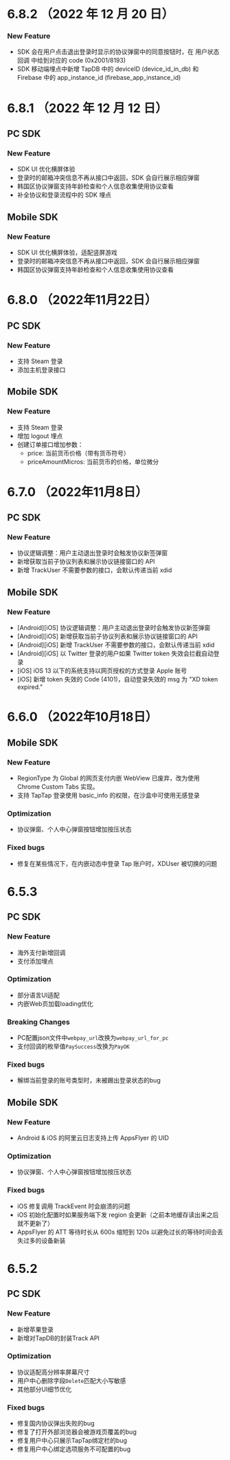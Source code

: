 
# 6.8.2 （2022 年 12 月 20 日）

### New Feature
- SDK 会在用户点击退出登录时显示的协议弹窗中的同意按钮时，在 用户状态回调 中给到对应的 code (0x2001/8193)
- SDK 移动端埋点中新增 TapDB 中的 deviceID (device_id_in_db) 和 Firebase 中的 app_instance_id (firebase_app_instance_id)


# 6.8.1 （2022 年 12 月 12 日）

## PC SDK
### New Feature
- SDK UI 优化横屏体验
- 登录时的邮箱冲突信息不再从接口中返回，SDK 会自行展示相应弹窗
- 韩国区协议弹窗支持年龄检查和个人信息收集使用协议查看
- 补全协议和登录流程中的 SDK 埋点

## Mobile SDK
### New Feature
- SDK UI 优化横屏体验，适配竖屏游戏
- 登录时的邮箱冲突信息不再从接口中返回，SDK 会自行展示相应弹窗
- 韩国区协议弹窗支持年龄检查和个人信息收集使用协议查看

# 6.8.0 （2022年11月22日）

## PC SDK
### New Feature
- 支持 Steam 登录
- 添加主机登录接口


## Mobile SDK
### New Feature
- 支持 Steam 登录
- 增加 logout 埋点
- 创建订单接口增加参数：
    - price: 当前货币价格（带有货币符号）
    - priceAmountMicros: 当前货币的价格，单位微分

# 6.7.0 （2022年11月8日）

## PC SDK
### New Feature
- 协议逻辑调整：用户主动退出登录时会触发协议新签弹窗
- 新增获取当前子协议列表和展示协议链接窗口的 API
- 新增 TrackUser 不需要参数的接口，会默认传递当前 xdid


## Mobile SDK
### New Feature
- [Android][iOS] 协议逻辑调整：用户主动退出登录时会触发协议新签弹窗
- [Android][iOS] 新增获取当前子协议列表和展示协议链接窗口的 API
- [Android][iOS] 新增 TrackUser 不需要参数的接口，会默认传递当前 xdid
- [Android][iOS] 以 Twitter 登录的用户如果 Twitter token 失效会拦截自动登录
- [iOS] iOS 13 以下的系统支持以网页授权的方式登录 Apple 账号
- [iOS] 新增 token 失效的 Code (4101)，自动登录失效的 msg 为 "XD token expired."


# 6.6.0 （2022年10月18日）

## Mobile SDK
### New Feature
- RegionType 为 Global 的网页支付内嵌 WebView 已废弃，改为使用 Chrome Custom Tabs 实现。
- 支持 TapTap 登录使用 basic_info 的权限，在沙盒中可使用无感登录

### Optimization
* 协议弹窗、个人中心弹窗按钮增加按压状态

### Fixed bugs
- 修复在某些情况下，在内嵌动态中登录 Tap 账户时，XDUser 被切换的问题

# 6.5.3
## PC SDK
### New Feature
* 海外支付新增回调
* 支付添加埋点

### Optimization
* 部分语言UI适配
* 内嵌Web页加载loading优化

### Breaking Changes
* PC配置json文件中`webpay_url`改换为`webpay_url_for_pc`
* 支付回调的枚举值`PaySuccess`改换为`PayOK`

### Fixed bugs
* 解绑当前登录的账号类型时，未被踢出登录状态的bug

## Mobile SDK
### New Feature
* Android & iOS 的阿里云日志支持上传 AppsFlyer 的 UID

### Optimization
* 协议弹窗、个人中心弹窗按钮增加按压状态

### Fixed bugs
* iOS 修复调用 TrackEvent 时会崩溃的问题
* iOS 初始化配置时如果服务端下发 region 会更新（之前本地缓存读出来之后就不更新了）
* AppsFlyer 的 ATT 等待时长从 600s 缩短到 120s 以避免过长的等待时间会丢失过多的设备新装

# 6.5.2
## PC SDK
### New Feature
* 新增苹果登录
* 新增对TapDB的封装Track API

### Optimization
* 协议适配高分辨率屏幕尺寸
* 用户中心删除字段`Delete`匹配大小写敏感
* 其他部分UI细节优化

### Fixed bugs
* 修复国内协议弹出失败的bug
* 修复了打开外部浏览器会被游戏页覆盖的bug
* 修复用户中心只展示TapTap绑定栏的bug
* 修复用户中心绑定选项服务不可配置的bug





